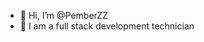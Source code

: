 - 👋 Hi, I’m @PemberZZ
- 👀 I am a full stack development technician


<!---
PemberZZ/PemberZZ is a ✨ special ✨ repository because its `README.md` (this file) appears on your GitHub profile.
You can click the Preview link to take a look at your changes.
--->
